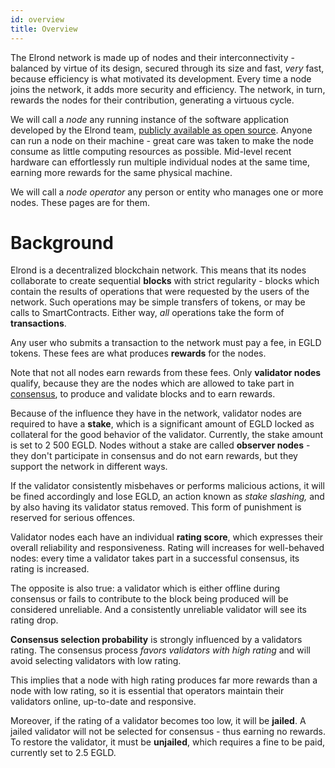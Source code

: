 ```yaml
---
id: overview
title: Overview
---
```


The Elrond network is made up of nodes and their interconnectivity - balanced by virtue of its design, secured through its size and fast, _very_ fast, because efficiency is what motivated its development. Every time a node joins the network, it adds more security and efficiency. The network, in turn, rewards the nodes for their contribution, generating a virtuous cycle.

We will call a _node_ any running instance of the software application developed by the Elrond team, [publicly available as open source](https://github.com/ElrondNetwork/elrond-go). Anyone can run a node on their machine - great care was taken to make the node consume as little computing resources as possible. Mid-level recent hardware can effortlessly run multiple individual nodes at the same time, earning more rewards for the same physical machine.

We will call a _node operator_ any person or entity who manages one or more nodes. These pages are for them.

# **Background**

Elrond is a decentralized blockchain network. This means that its nodes collaborate to create sequential **blocks** with strict regularity - blocks which contain the results of operations that were requested by the users of the network. Such operations may be simple transfers of tokens, or may be calls to SmartContracts. Either way, _all_ operations take the form of **transactions**.

Any user who submits a transaction to the network must pay a fee, in EGLD tokens. These fees are what produces **rewards** for the nodes.

Note that not all nodes earn rewards from these fees. Only **validator nodes** qualify, because they are the nodes which are allowed to take part in [consensus](/docs/technology/secure-proof-of-stake), to produce and validate blocks and to earn rewards.

Because of the influence they have in the network, validator nodes are required to have a **stake**, which is a significant amount of EGLD locked as collateral for the good behavior of the validator. Currently, the stake amount is set to 2 500 EGLD. Nodes without a stake are called **observer nodes** - they don't participate in consensus and do not earn rewards, but they support the network in different ways.

If the validator consistently misbehaves or performs malicious actions, it will be fined accordingly and lose EGLD, an action known as _stake slashing,_ and by also having its validator status removed. This form of punishment is reserved for serious offences.

Validator nodes each have an individual **rating score**, which expresses their overall reliability and responsiveness. Rating will increases for well-behaved nodes: every time a validator takes part in a successful consensus, its rating is increased.

The opposite is also true: a validator which is either offline during consensus or fails to contribute to the block being produced will be considered unreliable. And a consistently unreliable validator will see its rating drop.

**Consensus selection probability** is strongly influenced by a validators rating. The consensus process _favors validators with high rating_ and will avoid selecting validators with low rating.

This implies that a node with high rating produces far more rewards than a node with low rating, so it is essential that operators maintain their validators online, up-to-date and responsive.

Moreover, if the rating of a validator becomes too low, it will be **jailed**. A jailed validator will not be selected for consensus - thus earning no rewards. To restore the validator, it must be **unjailed**, which requires a fine to be paid, currently set to 2.5 EGLD.
